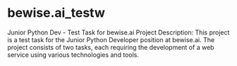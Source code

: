 # bewise.ai_testw
Junior Python Dev - Test Task for bewise.ai  Project Description: This project is a test task for the Junior Python Developer position at bewise.ai. The project consists of two tasks, each requiring the development of a web service using various technologies and tools.

